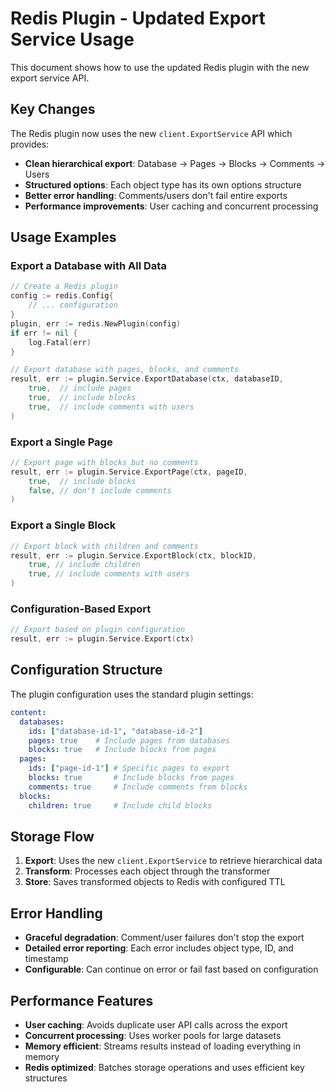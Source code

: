 # Redis Plugin - Updated Export Service Usage

This document shows how to use the updated Redis plugin with the new export service API.

## Key Changes

The Redis plugin now uses the new `client.ExportService` API which provides:

- **Clean hierarchical export**: Database → Pages → Blocks → Comments → Users
- **Structured options**: Each object type has its own options structure
- **Better error handling**: Comments/users don't fail entire exports
- **Performance improvements**: User caching and concurrent processing

## Usage Examples

### Export a Database with All Data

```go
// Create a Redis plugin
config := redis.Config{
    // ... configuration
}
plugin, err := redis.NewPlugin(config)
if err != nil {
    log.Fatal(err)
}

// Export database with pages, blocks, and comments
result, err := plugin.Service.ExportDatabase(ctx, databaseID, 
    true,  // include pages
    true,  // include blocks  
    true,  // include comments with users
)
```

### Export a Single Page

```go
// Export page with blocks but no comments
result, err := plugin.Service.ExportPage(ctx, pageID,
    true,  // include blocks
    false, // don't include comments
)
```

### Export a Single Block

```go
// Export block with children and comments
result, err := plugin.Service.ExportBlock(ctx, blockID,
    true, // include children
    true, // include comments with users
)
```

### Configuration-Based Export

```go
// Export based on plugin configuration
result, err := plugin.Service.Export(ctx)
```

## Configuration Structure

The plugin configuration uses the standard plugin settings:

```yaml
content:
  databases:
    ids: ["database-id-1", "database-id-2"]
    pages: true    # Include pages from databases
    blocks: true   # Include blocks from pages
  pages:
    ids: ["page-id-1"] # Specific pages to export
    blocks: true       # Include blocks from pages
    comments: true     # Include comments from blocks
  blocks:
    children: true     # Include child blocks
```

## Storage Flow

1. **Export**: Uses the new `client.ExportService` to retrieve hierarchical data
2. **Transform**: Processes each object through the transformer
3. **Store**: Saves transformed objects to Redis with configured TTL

## Error Handling

- **Graceful degradation**: Comment/user failures don't stop the export
- **Detailed error reporting**: Each error includes object type, ID, and timestamp
- **Configurable**: Can continue on error or fail fast based on configuration

## Performance Features

- **User caching**: Avoids duplicate user API calls across the export
- **Concurrent processing**: Uses worker pools for large datasets  
- **Memory efficient**: Streams results instead of loading everything in memory
- **Redis optimized**: Batches storage operations and uses efficient key structures